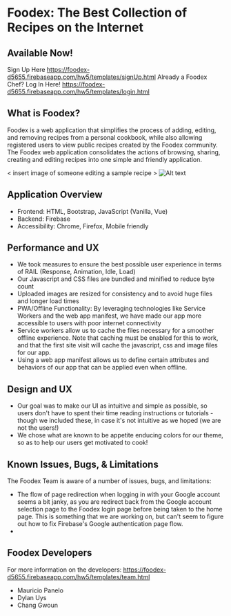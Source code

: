 # Foodex: The Best Collection of Recipes on the Internet

## Available Now!
Sign Up Here
https://foodex-d5655.firebaseapp.com/hw5/templates/signUp.html
Already a Foodex Chef? Log In Here!
https://foodex-d5655.firebaseapp.com/hw5/templates/login.html

## What is Foodex?
Foodex is a web application that simplifies the process of adding, editing, and removing recipes from a personal cookbook, while also allowing registered users to view public recipes created by the Foodex community. The Foodex web application consolidates the actions of browsing, sharing, creating and editing recipes into one simple and friendly application.

< insert image of someone editing a sample recipe >
![Alt text](/relative/path/to/img.jpg? "Optional Title")

## Application Overview
 * Frontend: HTML, Bootstrap, JavaScript (Vanilla, Vue)
 * Backend: Firebase
 * Accessibility: Chrome, Firefox, Mobile friendly


## Performance and UX
 * We took measures to ensure the best possible user experience in terms of RAIL (Response, Animation, Idle, Load)
 * Our Javascript and CSS files are bundled and minified to reduce byte count
 * Uploaded images are resized for consistency and to avoid huge files and longer load times
 * PWA/Offline Functionality: By leveraging technologies like Service Workers and the web app manifest, we have made our app more accessible to users with poor internet connectivity
 * Service workers allow us to cache the files necessary for a smoother offline experience. Note that caching must be enabled for this to work, and that the first site visit will cache the javascript, css and image files for our app.
 * Using a web app manifest allows us to define certain attributes and behaviors of our app that can be applied even when offline.


## Design and UX
 * Our goal was to make our UI as intuitive and simple as possible, so users don't have to spent their time reading instructions or tutorials - though we included these, in case it's not intuitive as we hoped (we are not the users!)
 * We chose what are known to be appetite enducing colors for our theme, so as to help our users get motivated to cook!
 

## Known Issues, Bugs, & Limitations
The Foodex Team is aware of a number of issues, bugs, and limitations:
 * The flow of page redirection when logging in with your Google account seems a bit janky, as you are redirect back from the Google account selection page to the Foodex login page before being taken to the home page. This is something that we are working on, but can't seem to figure out how to fix Firebase's Google authentication page flow.
 *
 
 
## Foodex Developers
For more information on the developers: https://foodex-d5655.firebaseapp.com/hw5/templates/team.html
  * Mauricio Panelo  
  * Dylan Uys  
  * Chang Gwoun  

